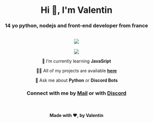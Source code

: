 
<div align="center">

# Hi 👋, I'm Valentin

### 14 yo **python**, **nodejs** and **front-end** developer from france
<br>
<img src="https://skillicons.dev/icons?i=html,css,js,github,linux,python,raspberrypi,bash,vscode&theme=dark&perline=9">
<br><br>
<img src="https://lanyard.cnrad.dev/api/768049100238225418">

<br>
<p>

 🌱 I’m currently learning **JavaSript**

 👨‍💻 All of my projects are available [**here**](https://github.com/ValentinLvrr?tab=repositories)

 💬 Ask me about **Python** or **Discord Bots**
</p>

### Connect with me by [**Mail**](mailto:valentinlelievre2008@gmail.com) or with [**Discord**](https://discord.com/users/768049100238225418)

<br>

#### Made with ❤, by Valentin
</div>